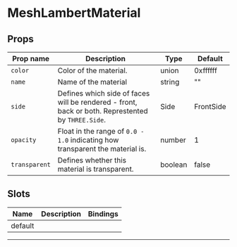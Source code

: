 # MeshLambertMaterial

## Props

| Prop name   | Description                                                                                       | Type    | Default   |
| ----------- | ------------------------------------------------------------------------------------------------- | ------- | --------- |
|` color       `| Color of the material.                                                                            | union   | 0xffffff  |
|` name        `| Name of the material                                                                              | string  | ""        |
|` side        `| Defines which side of faces will be rendered - front, back or both. Represtented by `THREE.Side`. | Side    | FrontSide |
|` opacity     `| Float in the range of `0.0 - 1.0` indicating how transparent the material is.                     | number  | 1         |
|` transparent `| Defines whether this material is transparent.                                                     | boolean | false     |

## Slots

| Name    | Description | Bindings |
| ------- | ----------- | -------- |
| default |             |          |

---
